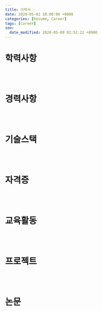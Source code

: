 ```yaml
---
title: 이력서
date: 2020-05-02 18:00:00 +0800
categories: [Resume, Career]
tags: [Career]
seo:
  date_modified: 2020-05-08 02:52:22 +0900
---
```




# 학력사항







<br><br>

# 경력사항





<br><br>

# 기술스택



<br><br>

# 자격증



<br><br>

# 교육활동



<br><br>

# 프로젝트



<br><br>

# 논문







